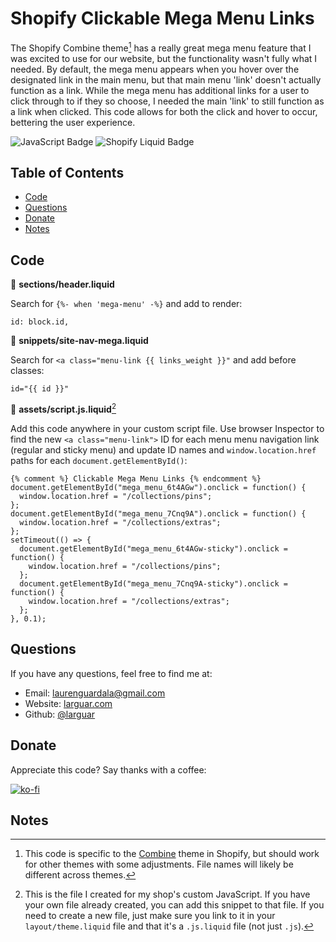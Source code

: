 # Shopify Clickable Mega Menu Links
The Shopify Combine theme[^1] has a really great mega menu feature that I was excited to use for our website, but the functionality wasn't fully what I needed. By default, the mega menu appears when you hover over the designated link in the main menu, but that main menu 'link' doesn't actually function as a link. While the mega menu has additional links for a user to click through to if they so choose, I needed the main 'link' to still function as a link when clicked. This code allows for both the click and hover to occur, bettering the user experience.

![JavaScript Badge](https://img.shields.io/badge/-JavaScript-539436) ![Shopify Liquid Badge](https://img.shields.io/badge/-Shopify%20Liquid-750460)   


## Table of Contents 
* [Code](#code)    
* [Questions](#questions) 
* [Donate](#donate)
* [Notes](#notes)


## Code

:file_folder: **sections/header.liquid**

Search for `{%- when 'mega-menu' -%}` and add to render:
```
id: block.id,
```

:file_folder: **snippets/site-nav-mega.liquid**

Search for `<a class="menu-link {{ links_weight }}"` and add before classes:
```
id="{{ id }}"
```

:file_folder: **assets/script.js.liquid**[^2]

Add this code anywhere in your custom script file. Use browser Inspector to find the new `<a class="menu-link">` ID for each menu menu navigation link (regular and sticky menu) and update ID names and `window.location.href` paths for each `document.getElementById()`:
```
{% comment %} Clickable Mega Menu Links {% endcomment %}
document.getElementById("mega_menu_6t4AGw").onclick = function() {
  window.location.href = "/collections/pins";
};
document.getElementById("mega_menu_7Cnq9A").onclick = function() {
  window.location.href = "/collections/extras";
};
setTimeout(() => {
  document.getElementById("mega_menu_6t4AGw-sticky").onclick = function() {
    window.location.href = "/collections/pins";
  };
  document.getElementById("mega_menu_7Cnq9A-sticky").onclick = function() {
    window.location.href = "/collections/extras";
  };
}, 0.1);
```


## Questions
If you have any questions, feel free to find me at:
* Email: laurenguardala@gmail.com
* Website: [larguar.com](https://larguar.com)
* Github: [@larguar](https://github.com/larguar)


## Donate
Appreciate this code? Say thanks with a coffee:

[![ko-fi](https://www.ko-fi.com/img/githubbutton_sm.svg)](https://ko-fi.com/W7W21YVJJ)


## Notes
[^1]: This code is specific to the [Combine](https://themes.shopify.com/themes/combine/styles/objects) theme in Shopify, but should work for other themes with some adjustments. File names will likely be different across themes.
[^2]: This is the file I created for my shop's custom JavaScript. If you have your own file already created, you can add this snippet to that file. If you need to create a new file, just make sure you link to it in your `layout/theme.liquid` file and that it's a `.js.liquid` file (not just `.js`).
